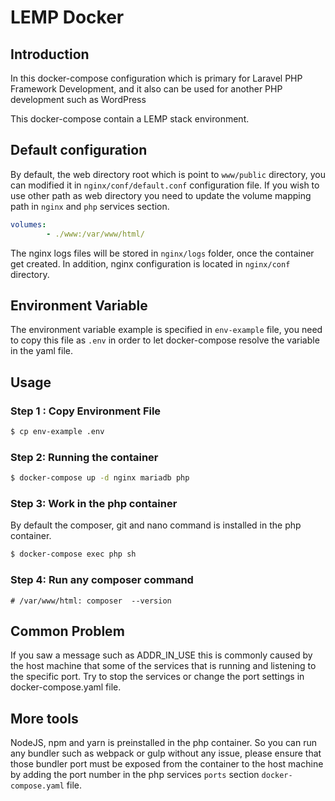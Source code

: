 # LEMP Docker

## Introduction

In this docker-compose configuration which is primary for Laravel PHP Framework Development, and it also can be used for another PHP development such as WordPress

This docker-compose contain a LEMP stack environment.

## Default configuration
By default, the web directory root which is point to `www/public` directory, you can modified it in `nginx/conf/default.conf` configuration file.
If you wish to use other path as web directory you need to update the volume mapping path in `nginx` and `php` services section.

```yaml
volumes: 
        - ./www:/var/www/html/
```

The nginx logs files will be stored in `nginx/logs` folder, once the container get created. In addition, nginx configuration is located in `nginx/conf` directory.

## Environment Variable
The environment variable example is specified in `env-example` file, you need to copy this file as `.env` in order to let docker-compose resolve the variable in the yaml file.

## Usage

### Step 1 : Copy Environment File
```sh
$ cp env-example .env
```

### Step 2: Running the container
```sh
$ docker-compose up -d nginx mariadb php
```

### Step 3: Work in the php container
By default the composer, git and nano command is installed in the php container.
```sh
$ docker-compose exec php sh
```

### Step 4: Run any composer command

``` shell
# /var/www/html: composer  --version
```
## Common Problem
If you saw a message such as ADDR_IN_USE this is commonly caused by the host machine that some of the services that is running and listening to the specific port. Try to stop the services or change the port settings in docker-compose.yaml file.

## More tools
NodeJS, npm and yarn is preinstalled in the php container. So you can run any bundler such as webpack or gulp without any issue, please ensure that those bundler port must be exposed from the container to the host machine by adding the port number in the php services `ports` section `docker-compose.yaml` file.
